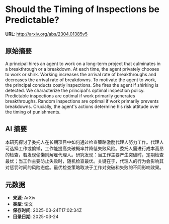 # Should the Timing of Inspections be Predictable?

**URL**: http://arxiv.org/abs/2304.01385v5

## 原始摘要

A principal hires an agent to work on a long-term project that culminates in
a breakthrough or a breakdown. At each time, the agent privately chooses to
work or shirk. Working increases the arrival rate of breakthroughs and
decreases the arrival rate of breakdowns. To motivate the agent to work, the
principal conducts costly inspections. She fires the agent if shirking is
detected. We characterize the principal's optimal inspection policy.
Predictable inspections are optimal if work primarily generates breakthroughs.
Random inspections are optimal if work primarily prevents breakdowns.
Crucially, the agent's actions determine his risk attitude over the timing of
punishments.


## AI 摘要

本研究探讨了委托人在长期项目中如何通过检查策略激励代理人努力工作。代理人可选择工作或偷懒，工作能提高突破概率并降低失败风险。委托人需进行成本高昂的检查，若发现偷懒则解雇代理人。研究发现：当工作主要产生突破时，定期检查最优；当工作主要防止失败时，随机检查最优。关键在于，代理人的行为会影响其对惩罚时间的风险态度。最优检查策略取决于工作对突破和失败的不同影响效果。

## 元数据

- **来源**: ArXiv
- **类型**: 论文
- **保存时间**: 2025-03-24T17:02:34Z
- **目录日期**: 2025-03-24
